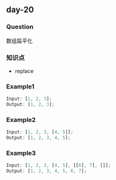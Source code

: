 ## day-20

### Question

数组扁平化

### 知识点

- replace

### Example1

```js
Input: [1, 2, 3];
Output: [1, 2, 3];
```

### Example2

```js
Input: [1, 2, 3, [4, 5]];
Output: [1, 2, 3, 4, 5];
```

### Example3

```js
Input: [1, 2, 3, [4, 5], [[6], 7], []];
Output: [1, 2, 3, 4, 5, 6, 7];
```

